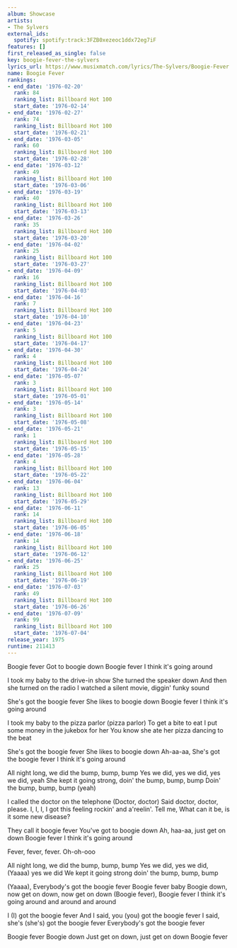 ```yaml
---
album: Showcase
artists:
- The Sylvers
external_ids:
  spotify: spotify:track:3FZB0xezeoc1ddx72eg7iF
features: []
first_released_as_single: false
key: boogie-fever-the-sylvers
lyrics_url: https://www.musixmatch.com/lyrics/The-Sylvers/Boogie-Fever
name: Boogie Fever
rankings:
- end_date: '1976-02-20'
  rank: 84
  ranking_list: Billboard Hot 100
  start_date: '1976-02-14'
- end_date: '1976-02-27'
  rank: 74
  ranking_list: Billboard Hot 100
  start_date: '1976-02-21'
- end_date: '1976-03-05'
  rank: 60
  ranking_list: Billboard Hot 100
  start_date: '1976-02-28'
- end_date: '1976-03-12'
  rank: 49
  ranking_list: Billboard Hot 100
  start_date: '1976-03-06'
- end_date: '1976-03-19'
  rank: 40
  ranking_list: Billboard Hot 100
  start_date: '1976-03-13'
- end_date: '1976-03-26'
  rank: 35
  ranking_list: Billboard Hot 100
  start_date: '1976-03-20'
- end_date: '1976-04-02'
  rank: 25
  ranking_list: Billboard Hot 100
  start_date: '1976-03-27'
- end_date: '1976-04-09'
  rank: 16
  ranking_list: Billboard Hot 100
  start_date: '1976-04-03'
- end_date: '1976-04-16'
  rank: 7
  ranking_list: Billboard Hot 100
  start_date: '1976-04-10'
- end_date: '1976-04-23'
  rank: 5
  ranking_list: Billboard Hot 100
  start_date: '1976-04-17'
- end_date: '1976-04-30'
  rank: 4
  ranking_list: Billboard Hot 100
  start_date: '1976-04-24'
- end_date: '1976-05-07'
  rank: 3
  ranking_list: Billboard Hot 100
  start_date: '1976-05-01'
- end_date: '1976-05-14'
  rank: 3
  ranking_list: Billboard Hot 100
  start_date: '1976-05-08'
- end_date: '1976-05-21'
  rank: 1
  ranking_list: Billboard Hot 100
  start_date: '1976-05-15'
- end_date: '1976-05-28'
  rank: 4
  ranking_list: Billboard Hot 100
  start_date: '1976-05-22'
- end_date: '1976-06-04'
  rank: 13
  ranking_list: Billboard Hot 100
  start_date: '1976-05-29'
- end_date: '1976-06-11'
  rank: 14
  ranking_list: Billboard Hot 100
  start_date: '1976-06-05'
- end_date: '1976-06-18'
  rank: 14
  ranking_list: Billboard Hot 100
  start_date: '1976-06-12'
- end_date: '1976-06-25'
  rank: 25
  ranking_list: Billboard Hot 100
  start_date: '1976-06-19'
- end_date: '1976-07-03'
  rank: 49
  ranking_list: Billboard Hot 100
  start_date: '1976-06-26'
- end_date: '1976-07-09'
  rank: 99
  ranking_list: Billboard Hot 100
  start_date: '1976-07-04'
release_year: 1975
runtime: 211413
---
```

Boogie fever
Got to boogie down
Boogie fever
I think it's going around

I took my baby to the drive-in show
She turned the speaker down
And then she turned on the radio
I watched a silent movie, diggin' funky sound

She's got the boogie fever
She likes to boogie down
Boogie fever
I think it's going around

I took my baby to the pizza parlor (pizza parlor)
To get a bite to eat
I put some money in the jukebox for her
You know she ate her pizza dancing to the beat

She's got the boogie fever
She likes to boogie down
Ah-aa-aa, She's got the boogie fever
I think it's going around

All night long, we did the bump, bump, bump
Yes we did, yes we did, yes we did, yeah
She kept it going strong, doin' the bump, bump, bump
Doin' the bump, bump, bump (yeah)

I called the doctor on the telephone (Doctor, doctor)
Said doctor, doctor, please. I, I, I,
I got this feeling rockin' and a'reelin'. Tell me,
What can it be, is it some new disease?

They call it boogie fever
You've got to boogie down
Ah, haa-aa, just get on down
Boogie fever
I think it's going around

Fever, fever, fever. Oh-oh-ooo

All night long, we did the bump, bump, bump
Yes we did, yes we did, (Yaaaa) yes we did
We kept it going strong doin' the bump, bump, bump

(Yaaaa), Everybody's got the boogie fever
Boogie fever baby
Boogie down, now get on down, now get on down
(Boogie fever), Boogie fever
I think it's going around and around and around

I (I) got the boogie fever
And I said, you (you) got the boogie fever
I said, she's (she's) got the boogie fever
Everybody's got the boogie fever

Boogie fever
Boogie down
Just get on down, just get on down
Boogie fever
